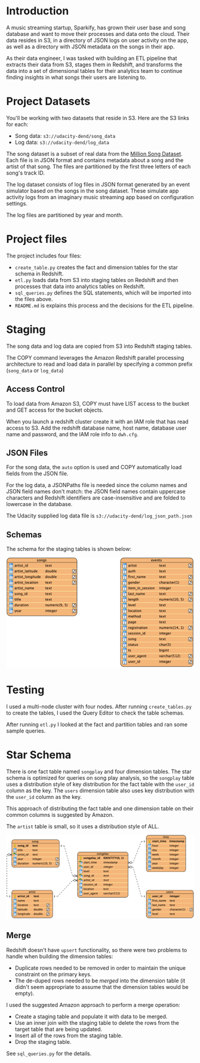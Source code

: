 # Introduction
A music streaming startup, Sparkify, has grown their user base and song database and want to move their processes and data onto the cloud. Their data resides in S3, in a directory of JSON logs on user activity on the app, as well as a directory with JSON metadata on the songs in their app.

As their data engineer, I was tasked with building an ETL pipeline that extracts their data from S3, stages them in Redshift, and transforms the data into a set of dimensional tables for their analytics team to continue finding insights in what songs their users are listening to.

# Project Datasets
You'll be working with two datasets that reside in S3. Here are the S3 links for each:
- Song data: `s3://udacity-dend/song_data`
- Log data: `s3://udacity-dend/log_data`

The song dataset is a subset of real data from the [Million Song Dataset](https://labrosa.ee.columbia.edu/millionsong/). Each file is in JSON format and contains metadata about a song and the artist of that song. The files are partitioned by the first three letters of each song's track ID.

The log dataset consists of log files in JSON format generated by an event simulator based on the songs in the song dataset. These simulate app activity logs from an imaginary music streaming app based on configuration settings.

The log files are partitioned by year and month.

# Project files
The project includes four files:

- `create_table.py` creates the fact and dimension tables for the star schema in Redshift.
- `etl.py` loads data from S3 into staging tables on Redshift and then processes that data into analytics tables on Redshift.
- `sql_queries.py` defines the SQL statements, which will be imported into the files above.
- `README.md` is explains this process and the decisions for the ETL pipeline.

# Staging
The song data and log data are copied from S3 into Redshift staging tables.

The COPY command leverages the Amazon Redshift parallel processing architecture to read and load data in parallel by specifying a common prefix (`song_data` or `log_data`)

## Access Control
To load data from Amazon S3, COPY must have LIST access to the bucket and GET access for the bucket objects.

When you launch a redshift cluster create it with an IAM role that has read access to S3.
Add the redshift database name, host name, database user name and password, and the IAM role info to `dwh.cfg`.

## JSON Files

For the song data, the `auto` option is used and COPY automatically load fields from the JSON file.

For the log data, a JSONPaths file is needed since the column names and JSON field names don't match: the JSON field names contain uppercase characters and Redshift identifiers are case-insensitive and are folded to lowercase in the database.

The Udacity supplied log data file is `s3://udacity-dend/log_json_path.json`

## Schemas
The schema for the staging tables is shown below:

![ERD Diagram](https://github.com/troyjc/data-warehouse-project/blob/master/docs/Redshift%20Staging%20ERD.png)

# Testing
I used a multi-node cluster with four nodes. After running `create_tables.py` to create the tables, I used the Query Editor to check the table schemas.

After running `etl.py` I looked at the fact and partition tables and ran some sample queries.

# Star Schema
There is one fact table named `songplay` and four dimension tables. The star schema is optimized for queries on song play analysis, so the `songplay` table uses a distribution style of key distribution for the fact table with the `user_id` column as the key. The `users` dimension table also uses key distribution with the `user_id` column as the key.

This approach of distributing the fact table and one dimension table on their common columns is suggested by Amazon.

The `artist` table is small, so it uses a distribution style of ALL.  

![ERD Diagram](https://github.com/troyjc/data-warehouse-project/blob/master/docs/Redshift%20Modeling%20ERD.png)

## Merge
Redshift doesn't have `upsert` functionality, so there were two problems to handle when building the dimension tables:
- Duplicate rows needed to be removed in order to maintain the unique constraint on the primary keys.
- The de-duped rows needed to be _merged_ into the dimension table (it didn't seem appropriate to assume that the dimension tables would be empty).

I used the suggested Amazon approach to perform a merge operation:
- Create a staging table and populate it with data to be merged.
- Use an inner join with the staging table to delete the rows from the target table that are being updated.
- Insert all of the rows from the staging table.
- Drop the staging table.

See `sql_queries.py` for the details.
